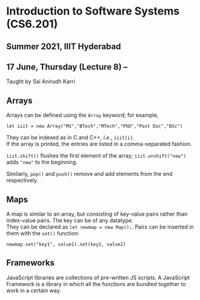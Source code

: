 # Introduction to Software Systems (CS6.201)
## Summer 2021, IIIT Hyderabad
## 17 June, Thursday (Lecture 8) – 

Taught by Sai Anirudh Karri

## Arrays
Arrays can be defined using the `Array` keyword; for example,
    
    let iiit = new Array("MS","BTech","MTech","PhD","Post Doc","BSc")

They can be indexed as in C and C++, *i.e.*, `iiit[i]`.  
If the array is printed, the entries are listed in a comma-separated fashion.  

`iiit.shift()` flushes the first element of the array; `iiit.unshift("new")` adds `"new"` to the beginning.  

Similarly, `pop()` and `push()` remove and add elements from the end respectively.

## Maps
A map is similar to an array, but consisting of key-value pairs rather than index-value pairs. The key can be of any datatype.  
They can be declared as `let newmap = new Map();`. Pairs can be inserted in them with the `set()` function: 
    
    newmap.set("key1", value1).set(key2, value2)
    
## Frameworks
JavaScript libraries are collections of pre-written JS scripts. A JavaScript Framework is a library in which all the functions are bundled together to work in a certain way.


